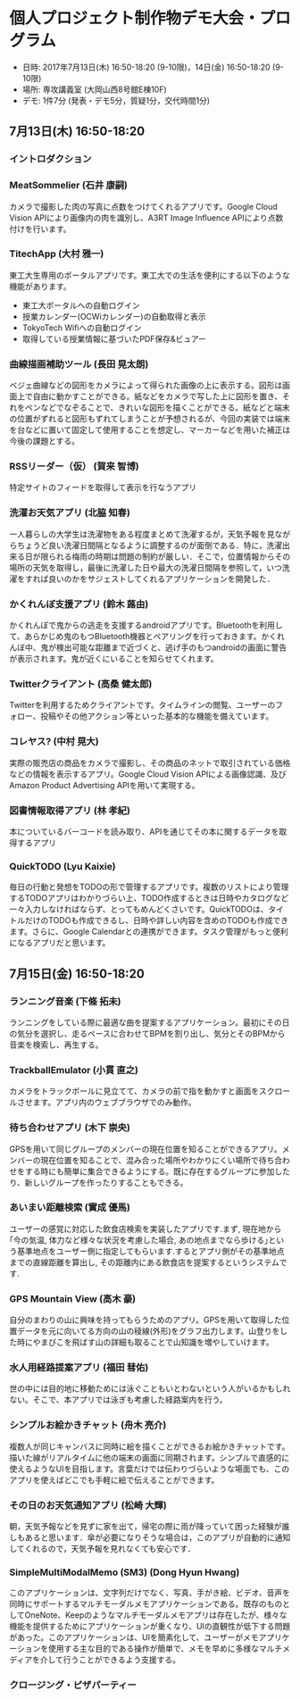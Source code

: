 個人プロジェクト制作物デモ大会・プログラム
========

* 日時: 2017年7月13日(木) 16:50-18:20 (9-10限)，14日(金) 16:50-18:20 (9-10限)
* 場所: 専攻講義室 (大岡山西8号館E棟10F)
* デモ: 1件7分 (発表・デモ5分，質疑1分，交代時間1分)

## 7月13日(木) 16:50-18:20

### イントロダクション

### MeatSommelier (石井 康嗣)
カメラで撮影した肉の写真に点数をつけてくれるアプリです。Google Cloud Vision APIにより画像内の肉を識別し、A3RT Image Influence APIにより点数付けを行います。

### TitechApp (大村 雅一)
東工大生専用のポータルアプリです。東工大での生活を便利にする以下のような機能があります。
* 東工大ポータルへの自動ログイン
* 授業カレンダー(OCWiカレンダー)の自動取得と表示
* TokyoTech Wifiへの自動ログイン
* 取得している授業情報に基づいたPDF保存&ビュアー

### 曲線描画補助ツール (長田 晃太朗)
ベジェ曲線などの図形をカメラによって得られた画像の上に表示する。図形は画面上で自由に動かすことができる。紙などをカメラで写した上に図形を置き、それをペンなどでなぞることで、きれいな図形を描くことができる。紙などと端末の位置がずれると図形もずれてしまうことが予想されるが、今回の実装では端末を台などに置いて固定して使用することを想定し、マーカーなどを用いた補正は今後の課題とする。

### RSSリーダー（仮） (賀来 智博)
特定サイトのフィードを取得して表示を行なうアプリ

### 洗濯お天気アプリ (北脇 知春)
一人暮らしの大学生は洗濯物をある程度まとめて洗濯するが，天気予報を見ながらちょうど良い洗濯日間隔となるように調整するのが面倒である．特に，洗濯出来る日が限られる梅雨の時期は問題の制約が厳しい．そこで，位置情報からその場所の天気を取得し，最後に洗濯した日や最大の洗濯日間隔を参照して，いつ洗濯をすれば良いのかをサジェストしてくれるアプリケーションを開発した．

### かくれんぼ支援アプリ (鈴木 蕗由)
かくれんぼで鬼からの逃走を支援するandroidアプリです。Bluetoothを利用して、あらかじめ鬼のもつBluetooth機器とペアリングを行っておきます。かくれんぼ中、鬼が検出可能な距離まで近づくと、逃げ手のもつandroidの画面に警告が表示されます。鬼が近くにいることを知らせてくれます。

### Twitterクライアント (高桑 健太郎)
Twitterを利用するためクライアントです。タイムラインの閲覧、ユーザーのフォロー、投稿やその他アクション等といった基本的な機能を備えています。

### コレヤス? (中村 晃大)
実際の販売店の商品をカメラで撮影し、その商品のネットで取引されている価格などの情報を表示するアプリ。Google Cloud Vision APIによる画像認識、及びAmazon Product Advertising APIを用いて実現する。

### 図書情報取得アプリ (林 孝紀)
本についているバーコードを読み取り、APIを通じてその本に関するデータを取得するアプリ

### QuickTODO (Lyu Kaixie)
毎日の行動と発想をTODOの形で管理するアプリです。複数のリストにより管理するTODOアプリはわかりづらい上、TODO作成するときは日時やカタログなど一々入力しなければならず、とってもめんどくさいです。QuickTODOは、タイトルだけのTODOも作成できるし、日時や詳しい内容を含めのTODOも作成できます。さらに、Google Calendarとの連携ができます。タスク管理がもっと便利になるアプリだと思います。


## 7月15日(金) 16:50-18:20

### ランニング音楽 (下條 拓未)
ランニングをしている際に最適な曲を提案するアプリケーション。最初にその日の気分を選択し、走るペースに合わせてBPMを割り出し、気分とそのBPMから音楽を検索し、再生する。

### TrackballEmulator (小貫 直之)
カメラをトラックボールに見立てて、カメラの前で指を動かすと画面をスクロールさせます。アプリ内のウェブブラウザでのみ動作。

### 待ち合わせアプリ (木下 崇央)
GPSを用いて同じグループのメンバーの現在位置を知ることができるアプリ。メンバーの現在位置を知ることで、混み合った場所やわかりにくい場所で待ち合わせをする時にも簡単に集合できるようにする。既に存在するグループに参加したり、新しいグループを作ったりすることもできる。

### あいまい距離検索 (實成 優馬)
ユーザーの感覚に対応した飲食店検索を実装したアプリです.まず, 現在地から｢今の気温, 体力など様々な状況を考慮した場合, あの地点までなら歩ける｣という基準地点をユーザー側に指定してもらいます.するとアプリ側がその基準地点までの直線距離を算出し, その距離内にある飲食店を提案するというシステムです.

### GPS Mountain View (高木 豪)
自分のまわりの山に興味を持ってもらうためのアプリ。GPSを用いて取得した位置データを元に向いてる方向の山の稜線(外形)をグラフ出力します。山登りをした時にやまびこを飛ばす山の詳細も取ることで山知識を増やしていけます。

### 水人用経路提案アプリ (福田 彗佑)
世の中には目的地に移動ためには泳ぐこともいとわないという人がいるかもしれない。そこで、本アプリでは泳ぎも考慮した経路案内を行う。

### シンプルお絵かきチャット (舟木 亮介)
複数人が同じキャンバスに同時に絵を描くことができるお絵かきチャットです。描いた線がリアルタイムに他の端末の画面に同期されます。シンプルで直感的に使えるようなUIを目指します。言葉だけでは伝わりづらいような場面でも、このアプリを使えばどこでも手軽に絵で伝えることができます。

### その日のお天気通知アプリ (松崎 大輝)
朝，天気予報などを見ずに家を出て，帰宅の際に雨が降っていて困った経験が誰しもあると思います．傘が必要になりそうな場合は，このアプリが自動的に通知してくれるので，天気予報を見れなくても安心です．

### SimpleMultiModalMemo (SM3) (Dong Hyun Hwang)
このアプリケーションは、文字列だけでなく、写真、手がき絵、ビデオ、音声を同時にサポートするマルチモーダルメモアプリケーションである。既存のものとしてOneNote、Keepのようなマルチモーダルメモアプリは存在したが、様々な機能を提供するためにアプリケーションが重くなり、UIの直観性が低下する問題があった。このアプリケーションは、UIを簡素化して、ユーザーがメモアプリケーションを使用する主な目的である操作が簡単で、メモを早めに多様なマルチメディアを介して行うことができるよう支援する。

### クロージング・ピザパーティー
